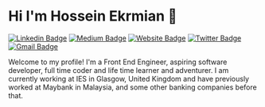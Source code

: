 
<!--
**beneki/beneki** is a ✨ _special_ ✨ repository because its `README.md` (this file) appears on your GitHub profile.

Here are some ideas to get you started:

- 🔭 I’m currently working on ...
- 🌱 I’m currently learning ...
- 👯 I’m looking to collaborate on ...
- 🤔 I’m looking for help with ...
- 💬 Ask me about ...
- 📫 How to reach me: ...
- 😄 Pronouns: ...
- ⚡ Fun fact: ...
-->

# Hi I'm Hossein Ekrmian 👋

[![Linkedin Badge](https://img.shields.io/badge/-Hossein%20Ekramian-blue?style=flat&logo=Linkedin&logoColor=white&link=https://www.linkedin.com/in/mahyar-hossein-ekramian-05180ba9/)](https://www.linkedin.com/in/mahyar-hossein-ekramian-05180ba9/)
[![Medium Badge](https://img.shields.io/badge/-@beneki-000000?style=flat&labelColor=000000&logo=Medium&link=https://medium.com/@beneki)](https://medium.com/@beneki)
[![Website Badge](https://img.shields.io/badge/-ekramian.uk-47CCCC?style=flat&logo=Google-Chrome&logoColor=white&link=https://ekramian.uk)](https://ekramian.uk)
[![Twitter Badge](https://img.shields.io/badge/-@beneki_dev-1ca0f1?style=flat&labelColor=1ca0f1&logo=twitter&logoColor=white&link=https://twitter.com/beneki_dev)](https://twitter.com/beneki_dev)
[![Gmail Badge](https://img.shields.io/badge/-ekramian.hossein-c14438?style=flat&logo=Gmail&logoColor=white&link=mailto:ekramian.hossein@gmail.com)](mailto:ekramian.hossein@gmail.com)

Welcome to my profile! I'm a Front End Engineer, aspiring software developer, full time coder and life time learner and adventurer. I am currently working at IES in Glasgow, United Kingdom and have previously worked at Maybank in Malaysia, and some other banking companies before that.
